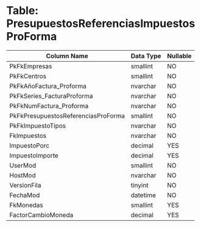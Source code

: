 # Table: PresupuestosReferenciasImpuestosProForma

| Column Name | Data Type | Nullable |
|-------------|-----------|----------|
| PkFkEmpresas | smallint | NO |
| PkFkCentros | smallint | NO |
| PkFkAñoFactura_Proforma | nvarchar | NO |
| PkFkSeries_FacturaProforma | nvarchar | NO |
| PkFkNumFactura_Proforma | nvarchar | NO |
| PkFkPresupuestosReferenciasProForma | smallint | NO |
| PkFkImpuestoTipos | nvarchar | NO |
| FkImpuestos | nvarchar | NO |
| ImpuestoPorc | decimal | YES |
| ImpuestoImporte | decimal | YES |
| UserMod | smallint | NO |
| HostMod | nvarchar | NO |
| VersionFila | tinyint | NO |
| FechaMod | datetime | NO |
| FkMonedas | smallint | YES |
| FactorCambioMoneda | decimal | YES |

